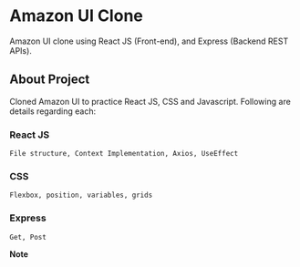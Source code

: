 # Amazon UI Clone

Amazon UI clone using React JS (Front-end), and Express (Backend REST APIs). 

## About Project

Cloned Amazon UI to practice React JS, CSS and Javascript. Following are details regarding each:

### React JS

`File structure, Context Implementation, Axios, UseEffect`

### CSS

`Flexbox, position, variables, grids`

### Express

`Get, Post`

**Note**